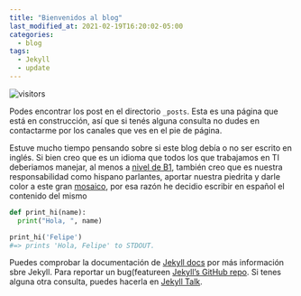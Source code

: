 ```yaml
---
title: "Bienvenidos al blog"
last_modified_at: 2021-02-19T16:20:02-05:00
categories:
  - blog
tags:
  - Jekyll
  - update
---
```


![visitors](https://visitor-badge.glitch.me/badge?page_id=includewareok.blog.2021-02-12-Welcome")

Podes encontrar los post en el directorio `_posts`. Esta es una página que está en construcción, así que si tenés alguna consulta no dudes en contactarme por los canales que ves en el pie de página.

Estuve mucho tiempo pensando sobre si este blog debía o no ser escrito en inglés. Si bien creo que es un idioma que todos los que trabajamos en TI deberiamos manejar, al menos a [nivel de B1](https://es.wikipedia.org/wiki/Marco_Com%C3%BAn_Europeo_de_Referencia_para_las_lenguas), también creo que es nuestra responsabilidad como hispano parlantes, aportar nuestra piedrita y darle color a este gran [mosaico](https://es.wikipedia.org/wiki/Mosaico), por esa razón he decidio escribir en español el contenido del mismo

```python
def print_hi(name):
  print("Hola, ", name)

print_hi('Felipe')
#=> prints 'Hola, Felipe' to STDOUT.
```

Puedes comprobar la documentación de [Jekyll docs][jekyll-docs] por más información sbre Jekyll. Para reportar un bug(featureen  [Jekyll’s GitHub repo][jekyll-gh]. Si tenes alguna otra consulta, puedes hacerla en [Jekyll Talk][jekyll-talk].

[jekyll-docs]: https://jekyllrb.com/docs/home
[jekyll-gh]:   https://github.com/jekyll/jekyll
[jekyll-talk]: https://talk.jekyllrb.com/
